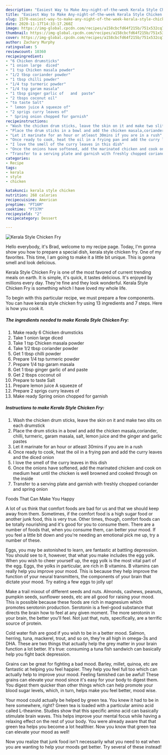 ```yaml
---
description: "Easiest Way to Make Any-night-of-the-week Kerala Style Chicken Fry"
title: "Easiest Way to Make Any-night-of-the-week Kerala Style Chicken Fry"
slug: 1570-easiest-way-to-make-any-night-of-the-week-kerala-style-chicken-fry
date: 2020-11-17T14:33:17.260Z
image: https://img-global.cpcdn.com/recipes/a158cbcfd64f215b/751x532cq70/kerala-style-chicken-fry-recipe-main-photo.jpg
thumbnail: https://img-global.cpcdn.com/recipes/a158cbcfd64f215b/751x532cq70/kerala-style-chicken-fry-recipe-main-photo.jpg
cover: https://img-global.cpcdn.com/recipes/a158cbcfd64f215b/751x532cq70/kerala-style-chicken-fry-recipe-main-photo.jpg
author: Zachary Murphy
ratingvalue: 5
reviewcount: 10360
recipeingredient:
- "6 Chicken drumsticks"
- "1 onion large  diced"
- "1 tsp Chicken masala powder"
- "1/2 tbsp coriander powder"
- "1 tbsp chilli powder"
- "1/4 tsp turmeric powder"
- "1/4 tsp garam masala"
- "1 tbsp ginger garlic of   and  paste"
- "2 tbsps coconut oil"
- "to taste Salt"
- " lemon juice A squeeze of"
- "2 sprigs curry leaves of"
- " Spring onion chopped for garnish"
recipeinstructions:
- "Wash the chicken drum sticks, leave the skin on it and make two slits on each drumstick"
- "Place the drum sticks in a bowl and add the chicken masala,coriander, chilli, turmeric, garam masala, salt, lemon juice and the ginger and garlic pastes"
- "Let it marinate for an hour or atleast 30mins if you are in a rush"
- "Once ready to cook, heat the oil in a frying pan and add the curry leaves and the diced onion"
- "I love the smell of the curry leaves in this dish"
- "Once the onions have softened, add the marinated chicken and cook on medium heat until the chicken is well browned and cooked through on the inside"
- "Transfer to a serving plate and garnish with freshly chopped coriander and spring onion"
categories:
- Recipe
tags:
- kerala
- style
- chicken

katakunci: kerala style chicken 
nutrition: 268 calories
recipecuisine: American
preptime: "PT16M"
cooktime: "PT37M"
recipeyield: "2"
recipecategory: Dessert

---
```



![Kerala Style Chicken Fry](https://img-global.cpcdn.com/recipes/a158cbcfd64f215b/751x532cq70/kerala-style-chicken-fry-recipe-main-photo.jpg)

Hello everybody, it's Brad, welcome to my recipe page. Today, I'm gonna show you how to prepare a special dish, kerala style chicken fry. One of my favorites. This time, I am going to make it a little bit unique. This is gonna smell and look delicious.

Kerala Style Chicken Fry is one of the most favored of current trending meals on earth. It is simple, it's quick, it tastes delicious. It's enjoyed by millions every day. They're fine and they look wonderful. Kerala Style Chicken Fry is something which I have loved my whole life.




To begin with this particular recipe, we must prepare a few components. You can have kerala style chicken fry using 13 ingredients and 7 steps. Here is how you cook it.

<!--inarticleads1-->

##### The ingredients needed to make Kerala Style Chicken Fry:

1. Make ready 6 Chicken drumsticks
1. Take 1 onion large  diced
1. Take 1 tsp Chicken masala powder
1. Take 1/2 tbsp coriander powder
1. Get 1 tbsp chilli powder
1. Prepare 1/4 tsp turmeric powder
1. Prepare 1/4 tsp garam masala
1. Get 1 tbsp ginger garlic of   and  paste
1. Get 2 tbsps coconut oil
1. Prepare to taste Salt
1. Prepare  lemon juice A squeeze of
1. Prepare 2 sprigs curry leaves of
1. Make ready  Spring onion chopped for garnish




<!--inarticleads2-->

##### Instructions to make Kerala Style Chicken Fry:

1. Wash the chicken drum sticks, leave the skin on it and make two slits on each drumstick
1. Place the drum sticks in a bowl and add the chicken masala,coriander, chilli, turmeric, garam masala, salt, lemon juice and the ginger and garlic pastes
1. Let it marinate for an hour or atleast 30mins if you are in a rush
1. Once ready to cook, heat the oil in a frying pan and add the curry leaves and the diced onion
1. I love the smell of the curry leaves in this dish
1. Once the onions have softened, add the marinated chicken and cook on medium heat until the chicken is well browned and cooked through on the inside
1. Transfer to a serving plate and garnish with freshly chopped coriander and spring onion




Foods That Can Make You Happy


A lot of us think that comfort foods are bad for us and that we should keep away from them. Sometimes, if the comfort food is a high sugar food or another junk food, this is very true. Other times, though, comfort foods can be totally nourishing and it's good for you to consume them. There are a number of foods that, when you consume them, can better your mood. If you feel a little bit down and you're needing an emotional pick me up, try a number of these.

Eggs, you may be astonished to learn, are fantastic at battling depression. You should see to it, however, that what you make includes the egg yolk. When you wish to cheer yourself up, the egg yolk is the most vital part of the egg. Eggs, the yolks in particular, are rich in B vitamins. B vitamins can really help you improve your mood. This is because they help improve the function of your neural transmitters, the components of your brain that dictate your mood. Try eating a few eggs to jolly up!

Make a trail mixout of different seeds and nuts. Almonds, cashews, peanuts, pumpkin seeds, sunflower seeds, etc are all good for raising your mood. This is possible because these foods are rich in magnesium which promotes serotonin production. Serotonin is a feel-good substance that directs the brain how to feel at any given moment. The more serotonin in your brain, the better you'll feel. Not just that, nuts, specifically, are a terrific source of protein.

Cold water fish are good if you wish to be in a better mood. Salmon, herring, tuna, mackerel, trout, and so on, they're all high in omega-3s and DHA. These are two things that actually help the grey matter in your brain function a lot better. It's true: consuming a tuna fish sandwich can basically help you fight back depression. 

Grains can be great for fighting a bad mood. Barley, millet, quinoa, etc are fantastic at helping you feel happier. They help you feel full too which can actually help to improve your mood. Feeling famished can be awful! These grains can elevate your mood since it's easy for your body to digest them. You digest them quicker than other things which can help promote your blood sugar levels, which, in turn, helps make you feel better, mood wise.

Your mood could actually be helped by green tea. You knew it had to be in here somewhere, right? Green tea is loaded with a particular amino acid called L-theanine. Studies show that this specific amino acid can basically stimulate brain waves. This helps improve your mental focus while having a relaxing effect on the rest of your body. You were already aware that that green tea helps you become a lot healthier. Now you know that green tea can elevate your mood as well!

Now you realize that junk food isn't necessarily what you need to eat when you are wanting to help your moods get better. Try several of these instead!

